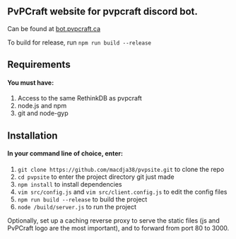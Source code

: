 ## PvPCraft website for pvpcraft discord bot.

Can be found at [bot.pvpcraft.ca](https://bot.pvpcraft.ca)

To build for release, run `npm run build --release`

## Requirements 
#### You must have:
1. Access to the same RethinkDB as pvpcraft
2. node.js and npm
3. git and node-gyp

## Installation
#### In your command line of choice, enter:
1. `git clone https://github.com/macdja38/pvpsite.git` to clone the repo
2. `cd pvpsite` to enter the project directory git just made
3. `npm install` to install dependencies
4. `vim src/config.js` and `vim src/client.config.js` to edit the config files
5. `npm run build --release` to build the project
6. `node /build/server.js` to run the project

Optionally, set up a caching reverse proxy to serve the static files (js and PvPCraft logo are the most important), and to forward from port 80 to 3000.
